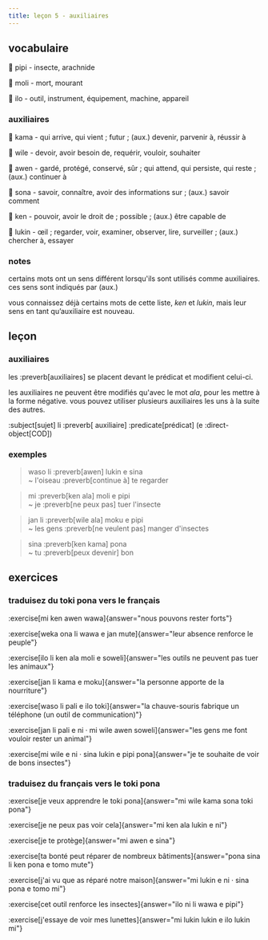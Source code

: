 ```yaml
---
title: leçon 5 - auxiliaires 
---
```


## vocabulaire
󱥑 pipi - insecte, arachnide

󱤷 moli - mort, mourant

󱤎 ilo - outil, instrument, équipement, machine, appareil

### auxiliaires
󱤖 kama - qui arrive, qui vient ; futur ; (aux.) devenir, parvenir à, réussir à

󱥷 wile - devoir, avoir besoin de, requérir, vouloir, souhaiter

󱤈 awen - gardé, protégé, conservé, sûr ; qui attend, qui persiste, qui reste ; (aux.) continuer à

󱥡 sona - savoir, connaître, avoir des informations sur ; (aux.) savoir comment

󱤘 ken - pouvoir, avoir le droit de ; possible ; (aux.) être capable de

󱤮 lukin - œil ; regarder, voir, examiner, observer, lire, surveiller ; (aux.) chercher à, essayer

### notes
certains mots ont un sens différent lorsqu'ils sont utilisés comme auxiliaires. ces sens sont indiqués par (aux.)

vous connaissez déjà certains mots de cette liste, *ken* et *lukin*, mais leur sens en tant qu’auxiliaire est nouveau.


## leçon
### auxiliaires
les :preverb[auxiliaires] se placent devant le prédicat et modifient celui-ci.

les auxiliaires ne peuvent être modifiés qu'avec le mot *ala*, pour les mettre à la forme négative. vous pouvez utiliser plusieurs auxiliaires les uns à la suite des autres. 

:subject[sujet] li :preverb[ auxiliaire] :predicate[prédicat] (e :direct-object[COD])

### exemples

> waso li :preverb[awen] lukin e sina \
> ~ l'oiseau :preverb[continue à] te regarder

> mi :preverb[ken ala] moli e pipi \
> ~ je :preverb[ne peux pas] tuer l'insecte

> jan li :preverb[wile ala] moku e pipi \
> ~ les gens :preverb[ne veulent pas] manger d'insectes

> sina :preverb[ken kama] pona \
> ~ tu :preverb[peux devenir] bon

## exercices
### traduisez du toki pona vers le français
:exercise[mi ken awen wawa]{answer="nous pouvons rester forts"}

:exercise[weka ona li wawa e jan mute]{answer="leur absence renforce le peuple"}

:exercise[ilo li ken ala moli e soweli]{answer="les outils ne peuvent pas tuer les animaux"}

:exercise[jan li kama e moku]{answer="la personne apporte de la nourriture"}

:exercise[waso li pali e ilo toki]{answer="la chauve-souris fabrique un téléphone (un outil de communication)"}

:exercise[jan li pali e ni · mi wile awen soweli]{answer="les gens me font vouloir rester un animal"}

:exercise[mi wile e ni · sina lukin e pipi pona]{answer="je te souhaite de voir de bons insectes"}

### traduisez du français vers le toki pona
:exercise[je veux apprendre le toki pona]{answer="mi wile kama sona toki pona"}

:exercise[je ne peux pas voir cela]{answer="mi ken ala lukin e ni"}

:exercise[je te protège]{answer="mi awen e sina"}

:exercise[ta bonté peut réparer de nombreux bâtiments]{answer="pona sina li ken pona e tomo mute"}

:exercise[j'ai vu que as réparé notre maison]{answer="mi lukin e ni · sina pona e tomo mi"}

:exercise[cet outil renforce les insectes]{answer="ilo ni li wawa e pipi"}

:exercise[j'essaye de voir mes lunettes]{answer="mi lukin lukin e ilo lukin mi"}
